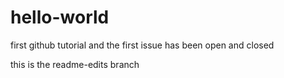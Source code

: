 # hello-world
first github tutorial and the first issue has been open and closed

this is the readme-edits branch
